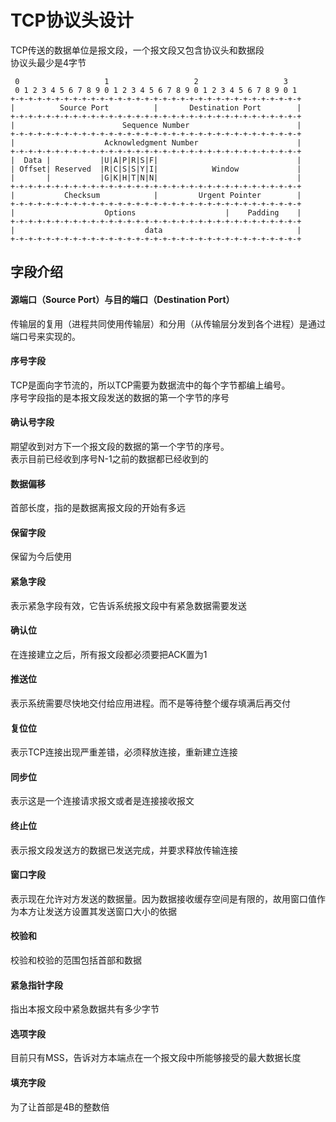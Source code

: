 # TCP协议头设计
TCP传送的数据单位是报文段，一个报文段又包含协议头和数据段  
协议头最少是4字节

     0                   1                   2                   3
     0 1 2 3 4 5 6 7 8 9 0 1 2 3 4 5 6 7 8 9 0 1 2 3 4 5 6 7 8 9 0 1
    +-+-+-+-+-+-+-+-+-+-+-+-+-+-+-+-+-+-+-+-+-+-+-+-+-+-+-+-+-+-+-+-+
    |          Source Port          |       Destination Port        |
    +-+-+-+-+-+-+-+-+-+-+-+-+-+-+-+-+-+-+-+-+-+-+-+-+-+-+-+-+-+-+-+-+
    |                        Sequence Number                        |
    +-+-+-+-+-+-+-+-+-+-+-+-+-+-+-+-+-+-+-+-+-+-+-+-+-+-+-+-+-+-+-+-+
    |                    Acknowledgment Number                      |
    +-+-+-+-+-+-+-+-+-+-+-+-+-+-+-+-+-+-+-+-+-+-+-+-+-+-+-+-+-+-+-+-+
    |  Data |           |U|A|P|R|S|F|                               |
    | Offset| Reserved  |R|C|S|S|Y|I|            Window             |
    |       |           |G|K|H|T|N|N|                               |
    +-+-+-+-+-+-+-+-+-+-+-+-+-+-+-+-+-+-+-+-+-+-+-+-+-+-+-+-+-+-+-+-+
    |           Checksum            |         Urgent Pointer        |
    +-+-+-+-+-+-+-+-+-+-+-+-+-+-+-+-+-+-+-+-+-+-+-+-+-+-+-+-+-+-+-+-+
    |                    Options                    |    Padding    |
    +-+-+-+-+-+-+-+-+-+-+-+-+-+-+-+-+-+-+-+-+-+-+-+-+-+-+-+-+-+-+-+-+
    |                             data                              |
    +-+-+-+-+-+-+-+-+-+-+-+-+-+-+-+-+-+-+-+-+-+-+-+-+-+-+-+-+-+-+-+-+
    
## 字段介绍
#### 源端口（Source Port）与目的端口（Destination Port）
传输层的复用（进程共同使用传输层）和分用（从传输层分发到各个进程）是通过端口号来实现的。

#### 序号字段
TCP是面向字节流的，所以TCP需要为数据流中的每个字节都编上编号。  
序号字段指的是本报文段发送的数据的第一个字节的序号

#### 确认号字段
期望收到对方下一个报文段的数据的第一个字节的序号。  
表示目前已经收到序号N-1之前的数据都已经收到的

#### 数据偏移
首部长度，指的是数据离报文段的开始有多远

#### 保留字段
保留为今后使用

#### 紧急字段
表示紧急字段有效，它告诉系统报文段中有紧急数据需要发送

#### 确认位
在连接建立之后，所有报文段都必须要把ACK置为1

#### 推送位
表示系统需要尽快地交付给应用进程。而不是等待整个缓存填满后再交付

#### 复位位
表示TCP连接出现严重差错，必须释放连接，重新建立连接

#### 同步位
表示这是一个连接请求报文或者是连接接收报文

#### 终止位
表示报文段发送方的数据已发送完成，并要求释放传输连接

#### 窗口字段
表示现在允许对方发送的数据量。因为数据接收缓存空间是有限的，故用窗口值作为本方让发送方设置其发送窗口大小的依据

#### 校验和
校验和校验的范围包括首部和数据

#### 紧急指针字段
指出本报文段中紧急数据共有多少字节

#### 选项字段
目前只有MSS，告诉对方本端点在一个报文段中所能够接受的最大数据长度

#### 填充字段
为了让首部是4B的整数倍



